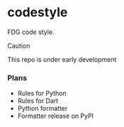 # codestyle
FDG code style.

> [!CAUTION]
> This repo is under early development


### Plans
 - Rules for Python
 - Rules for Dart
 - Python formatter
 - Formatter release on PyPI
